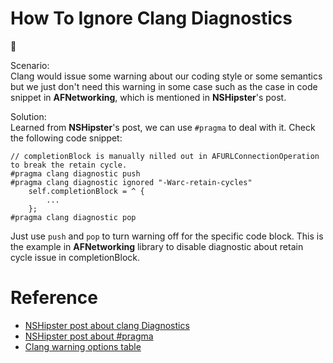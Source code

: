 # How To Ignore Clang Diagnostics
:notebook:  

Scenario:  
Clang would issue some warning about our coding style or some semantics but we just
don't need this warning in some case such as the case in code snippet in **AFNetworking**, which is mentioned in **NSHipster**'s post.

Solution:   
Learned from **NSHipster**'s post, we can use `#pragma` to deal with it. Check the following code snippet:
```Objc
// completionBlock is manually nilled out in AFURLConnectionOperation to break the retain cycle.
#pragma clang diagnostic push
#pragma clang diagnostic ignored "-Warc-retain-cycles"
    self.completionBlock = ^ {
        ...
    };
#pragma clang diagnostic pop

```
Just use `push` and `pop` to turn warning off for the specific code block. This is the example in **AFNetworking** library to disable diagnostic about retain cycle issue in completionBlock.


# Reference
* [NSHipster post about clang Diagnostics](http://nshipster.com/clang-diagnostics/)
* [NSHipster post about #pragma](http://nshipster.com/pragma/)
* [Clang warning options table](http://fuckingclangwarnings.com/)
